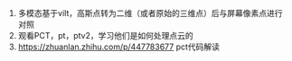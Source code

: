 1. 多模态基于vilt，高斯点转为二维（或者原始的三维点）后与屏幕像素点进行对照
2. 观看PCT，pt，ptv2，学习他们是如何处理点云的
3. https://zhuanlan.zhihu.com/p/447783677 pct代码解读